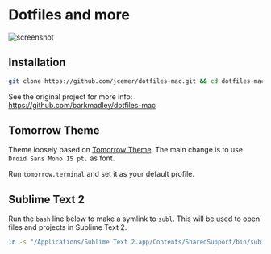 # Dotfiles and more

![screenshot](https://raw.github.com/jcemer/dotfiles-mac/master/screenshot.png)

## Installation

```bash
git clone https://github.com/jcemer/dotfiles-mac.git && cd dotfiles-mac && ./bootstrap.sh
```

See the original project for more info: https://github.com/barkmadley/dotfiles-mac

## Tomorrow Theme

Theme loosely based on [Tomorrow Theme](https://github.com/chriskempson/tomorrow-theme). The main change is to use `Droid Sans Mono 15 pt.` as font.

Run `tomorrow.terminal` and set it as your default profile.

## Sublime Text 2

Run the `bash` line below to make a symlink to `subl`. This will be used to open files and projects in Sublime Text 2.

```bash
ln -s "/Applications/Sublime Text 2.app/Contents/SharedSupport/bin/subl" ~/bin/subl
```